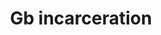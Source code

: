---
title: Gb incarceration
categories: ['incarceration']
contributors: avis and gb
excerpt: >
    "We look to our futures with hope and anticipation for lives better than we've ever had before. We come to realize that we made some mistakes in the past BUT we are not mistakes and although we are imprisoned we don't have to allow our past mistakes to define the sum of our whole selves."
image: gb-incarceration-web.jpg
featured: true
featured_order: 3
---